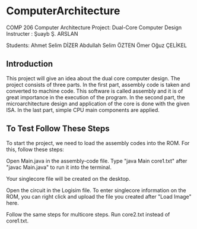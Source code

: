 # ComputerArchitecture

COMP 206 Computer Architecture
Project: Dual-Core Computer Design
Instructer : Şuayb Ş. ARSLAN

Students:
Ahmet Selim DİZER
Abdullah Selim ÖZTEN
Ömer Oğuz ÇELİKEL 


## Introduction

This project will give an idea about the dual core computer design. The project consists of three parts. In the first part, assembly code is taken and converted to machine code. This software is called assembly and it is of great importance in the execution of the program. In the second part, the microarchitecture design and application of the core is done with the given ISA. In the last part, simple CPU main components are applied.

## To Test Follow These Steps

To start the project, we need to load the assembly codes into the ROM. For this, follow these steps:

Open Main.java in the assembly-code file. Type "java Main core1.txt" after "javac Main.java" to run it into the terminal.

Your singlecore file will be created on the desktop.

Open the circuit in the Logisim file. To enter singlecore information on the ROM, you can right click and upload the file you created after "Load Image" here.

Follow the same steps for multicore steps. Run core2.txt instead of core1.txt.
